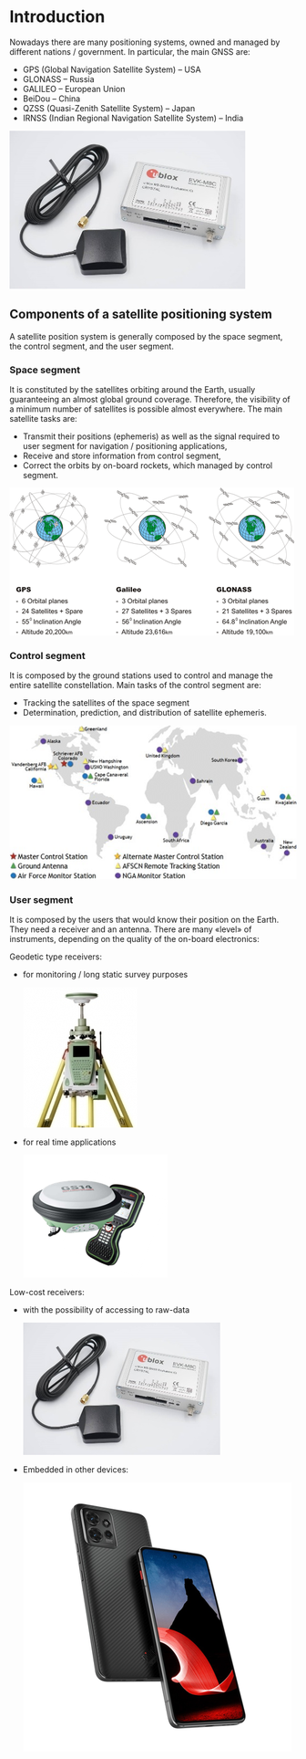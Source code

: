 # Introduction

Nowadays there are many positioning systems, owned and managed by different nations / government.
In particular, the main GNSS are:

- GPS (Global Navigation Satellite System) – USA
- GLONASS – Russia
- GALILEO – European Union
- BeiDou – China
- QZSS (Quasi-Zenith Satellite System) – Japan
- IRNSS (Indian Regional Navigation Satellite System) – India

![GNSS constellations](./img/gnss_constellations.png "GNSS constellations")

## Components of a satellite positioning system

A satellite position system is generally composed by the space segment, the control segment, and the user segment.

### Space segment

It is constituted by the satellites orbiting around the Earth, usually guaranteeing an almost global ground coverage. Therefore, the visibility of a minimum number of satellites is possible almost everywhere.
The main satellite tasks are:

- Transmit their positions (ephemeris) as well as the signal required to user segment for navigation / positioning applications,
- Receive and store information from control segment,
- Correct the orbits by on-board rockets, which managed by control segment.

![Space segment](./img/space_segment.png "Space segment")

### Control segment

It is composed by the ground stations used to control and manage the entire satellite
constellation.
Main tasks of the control segment are:

- Tracking the satellites of the space segment
- Determination, prediction, and distribution of satellite ephemeris.

![Control segment](./img/control_segment.png "Control segment")

### User segment

It is composed by the users that would know their position on the Earth. They need a receiver and an antenna.
There are many «level» of instruments, depending on the quality of the on-board electronics:

Geodetic type receivers:

- for monitoring / long static survey purposes

  ![geodetic_receiver_1](./img/geodetic_receivers_1.png "geodetic_receiver_1")

- for real time applications

  ![geodetic_receiver_2](./img/geodetic_receivers_2.png "geodetic_receiver_2")

Low-cost receivers:

- with the possibility of accessing to raw-data

  ![low_cost_receiver_1](./img/lowcost_receivers_1.png "low_cost_receiver_1")

- Embedded in other devices:

  ![low_cost_receiver_2](./img/lowcost_receivers_2.png "low_cost_receiver_2")
